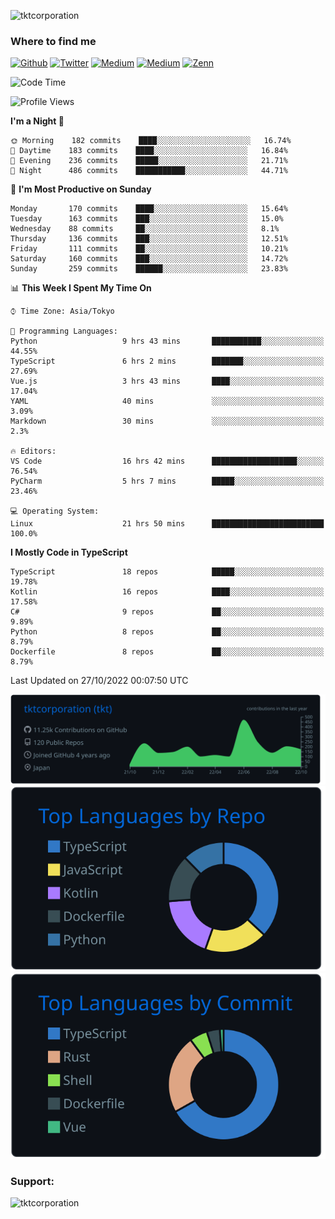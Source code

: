 <p align="left"> <img src="https://komarev.com/ghpvc/?username=tktcorporation&label=Profile%20views&color=0e75b6&style=flat" alt="tktcorporation" /> </p>

<h3>Where to find me</h3>
<p>
<a href="https://github.com/tktcorporation" target="_blank"><img alt="Github" src="https://img.shields.io/badge/GitHub-%2312100E.svg?&style=for-the-badge&logo=Github&logoColor=white" /></a>
<a href="https://twitter.com/tktcorporation" target="_blank"><img alt="Twitter" src="https://img.shields.io/badge/twitter-%231DA1F2.svg?&style=for-the-badge&logo=twitter&logoColor=white" /></a>
<a href="https://www.linkedin.com/in/tktcorporation" target="_blank"><img alt="Medium" src="https://img.shields.io/badge/linkdin-0a66c2.svg?&style=for-the-badge&logo=linkedin&logoColor=white" /></a>
<a href="https://qiita.com/tktcorporation" target="_blank"><img alt="Medium" src="https://img.shields.io/badge/qiita-55C500.svg?&style=for-the-badge&logo=qiita&logoColor=white" /></a>
<a href="https://zenn.dev/tktcorporation" target="_blank"><img alt="Zenn" src="https://img.shields.io/badge/Zenn-3EA8FF.svg?&style=for-the-badge&logo=Zenn&logoColor=white" /></a>
</p>
  
<!--START_SECTION:waka-->
![Code Time](http://img.shields.io/badge/Code%20Time-675%20hrs%2057%20mins-blue)

![Profile Views](http://img.shields.io/badge/Profile%20Views-12-blue)

**I'm a Night 🦉** 

```text
🌞 Morning    182 commits    ████░░░░░░░░░░░░░░░░░░░░░   16.74% 
🌆 Daytime    183 commits    ████░░░░░░░░░░░░░░░░░░░░░   16.84% 
🌃 Evening    236 commits    █████░░░░░░░░░░░░░░░░░░░░   21.71% 
🌙 Night      486 commits    ███████████░░░░░░░░░░░░░░   44.71%

```
📅 **I'm Most Productive on Sunday** 

```text
Monday       170 commits    ████░░░░░░░░░░░░░░░░░░░░░   15.64% 
Tuesday      163 commits    ███░░░░░░░░░░░░░░░░░░░░░░   15.0% 
Wednesday    88 commits     ██░░░░░░░░░░░░░░░░░░░░░░░   8.1% 
Thursday     136 commits    ███░░░░░░░░░░░░░░░░░░░░░░   12.51% 
Friday       111 commits    ██░░░░░░░░░░░░░░░░░░░░░░░   10.21% 
Saturday     160 commits    ███░░░░░░░░░░░░░░░░░░░░░░   14.72% 
Sunday       259 commits    ██████░░░░░░░░░░░░░░░░░░░   23.83%

```


📊 **This Week I Spent My Time On** 

```text
⌚︎ Time Zone: Asia/Tokyo

💬 Programming Languages: 
Python                   9 hrs 43 mins       ███████████░░░░░░░░░░░░░░   44.55% 
TypeScript               6 hrs 2 mins        ███████░░░░░░░░░░░░░░░░░░   27.69% 
Vue.js                   3 hrs 43 mins       ████░░░░░░░░░░░░░░░░░░░░░   17.04% 
YAML                     40 mins             ░░░░░░░░░░░░░░░░░░░░░░░░░   3.09% 
Markdown                 30 mins             ░░░░░░░░░░░░░░░░░░░░░░░░░   2.3%

🔥 Editors: 
VS Code                  16 hrs 42 mins      ███████████████████░░░░░░   76.54% 
PyCharm                  5 hrs 7 mins        █████░░░░░░░░░░░░░░░░░░░░   23.46%

💻 Operating System: 
Linux                    21 hrs 50 mins      █████████████████████████   100.0%

```

**I Mostly Code in TypeScript** 

```text
TypeScript               18 repos            █████░░░░░░░░░░░░░░░░░░░░   19.78% 
Kotlin                   16 repos            ████░░░░░░░░░░░░░░░░░░░░░   17.58% 
C#                       9 repos             ██░░░░░░░░░░░░░░░░░░░░░░░   9.89% 
Python                   8 repos             ██░░░░░░░░░░░░░░░░░░░░░░░   8.79% 
Dockerfile               8 repos             ██░░░░░░░░░░░░░░░░░░░░░░░   8.79%

```



 Last Updated on 27/10/2022 00:07:50 UTC
<!--END_SECTION:waka-->

[![](https://raw.githubusercontent.com/tktcorporation/tktcorporation/master/profile-summary-card-output/github_dark/0-profile-details.svg)](https://github.com/vn7n24fzkq/github-profile-summary-cards)
[![](https://raw.githubusercontent.com/tktcorporation/tktcorporation/master/profile-summary-card-output/github_dark/1-repos-per-language.svg)](https://github.com/vn7n24fzkq/github-profile-summary-cards) [![](https://raw.githubusercontent.com/tktcorporation/tktcorporation/master/profile-summary-card-output/github_dark/2-most-commit-language.svg)](https://github.com/vn7n24fzkq/github-profile-summary-cards)

<h3 align="left">Support:</h3>
<p><a href="https://www.buymeacoffee.com/tktcorporation"> <img align="left" src="https://cdn.buymeacoffee.com/buttons/v2/default-yellow.png" height="50" width="210" alt="tktcorporation" /></a></p><br><br>
